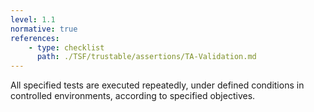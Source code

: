 ```yaml
---
level: 1.1
normative: true
references:
    - type: checklist
      path: ./TSF/trustable/assertions/TA-Validation.md
---
```


All specified tests are executed repeatedly, under defined conditions in controlled environments, according to specified objectives.
